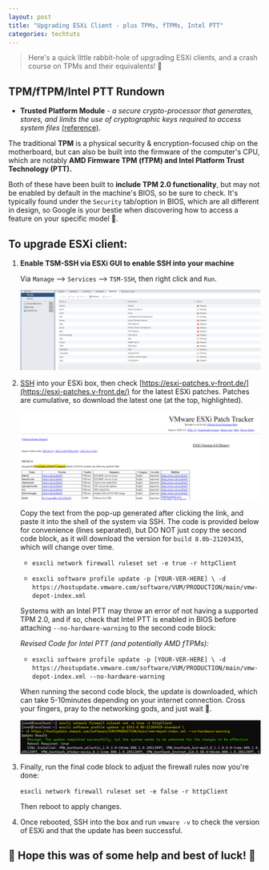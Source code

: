 ```yaml
---
layout: post
title: "Upgrading ESXi Client - plus TPMs, fTPMs, Intel PTT"
categories: techtuts
---
```


> Here's a quick little rabbit-hole of upgrading ESXi clients, and a crash course on TPMs and their equivalents! 💛

## TPM/fTPM/Intel PTT Rundown

- **Trusted Platform Module** - *a secure crypto-processor that generates, stores, and limits the use of cryptographic keys required to access system files* [(reference)](https://www.onlogic.com/company/io-hub/tpm-for-windows-11-what-is-it-and-what-about-intel-ptt-and-amd-ftpm/).

The traditional **TPM** is a physical security & encryption-focused chip on the motherboard, but can also be built into the firmware of the computer's CPU, which are notably **AMD Firmware TPM (fTPM) and Intel Platform Trust Technology (PTT).**

Both of these have been built to **include TPM 2.0 functionality**, but may not be enabled by default in the machine's BIOS, so be sure to check. It's typically found under the `Security` tab/option in BIOS, which are all different in design, so Google is your bestie when discovering how to access a feature on your specific model 🤪.

## To upgrade ESXi client:

1. **Enable TSM-SSH via ESXi GUI to enable SSH into your machine**

    Via `Manage` --> `Services` --> `TSM-SSH`, then right click and `Run`.
    
    ![Alt text](\assets\images\2023-02-15-esxi-upgrade-and-tpm\81ae4507-7995-451a-ba56-c96f2d29bbb4.png)

2. [SSH](https://www.tomshardware.com/how-to/use-ssh-connect-to-remote-computer) into your ESXi box, then check [https://esxi-patches.v-front.de/](https://esxi-patches.v-front.de/) for the latest ESXi patches. Patches are cumulative, so download the latest one (at the top, highlighted).

    ![Alt text](\assets\images\2023-02-15-esxi-upgrade-and-tpm\Untitled.png)

    Copy the text from the pop-up generated after clicking the link, and paste it into the shell of the system via SSH. The code is provided below for convenience (lines separated), but DO NOT just copy the second code block, as it will download the version for `build 8.0b-21203435`, which will change over time.

    - `esxcli network firewall ruleset set -e true -r httpClient`

    - `esxcli software profile update -p [YOUR-VER-HERE] \ -d https://hostupdate.vmware.com/software/VUM/PRODUCTION/main/vmw-depot-index.xml`

    Systems with an Intel PTT may throw an error of not having a supported TPM 2.0, and if so, check that Intel PTT is enabled in BIOS before attaching `--no-hardware-warning` to the second code block:

    *Revised Code for Intel PTT (and potentially AMD fTPMs):*

    - `esxcli software profile update -p [YOUR-VER-HERE] \ -d https://hostupdate.vmware.com/software/VUM/PRODUCTION/main/vmw-depot-index.xml --no-hardware-warning`

    When running the second code block, the update is downloaded, which can take 5-10minutes depending on your internet connection. Cross your fingers, pray to the networking gods, and just wait 🙏.

    ![Alt text](\assets\images\2023-02-15-esxi-upgrade-and-tpm\238fd9a9-3c0c-4d64-b10b-7f7d78686f87.png)

3. Finally, run the final code block to adjust the firewall rules now you're done:

    `esxcli network firewall ruleset set -e false -r httpClient`

    Then reboot to apply changes.

4. Once rebooted, SSH into the box and run `vmware -v` to check the version of ESXi and that the update has been successful.

## 💛 Hope this was of some help and best of luck! 💛